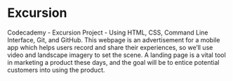 # Excursion
Codecademy - Excursion Project - 
Using HTML, CSS, Command Line Interface, Git, and GitHub.
This webpage is an advertisement for a mobile app which helps users record and share their experiences, 
so we’ll use video and landscape imagery to set the scene. 
A landing page is a vital tool in marketing a product these days, 
and the goal will be to entice potential customers into using the product.
